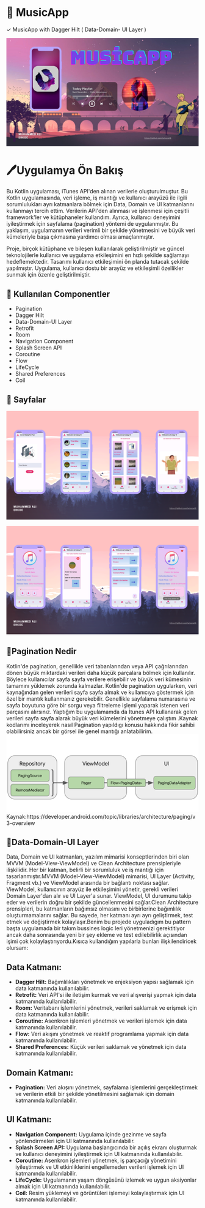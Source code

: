 # 🎵 MusicApp

✓ MusicApp with Dagger Hilt ( Data-Domain- UI Layer )

 <img src="https://github.com/erkocali1/MusicApp/blob/master/app/src/main/res/drawable/ft1.jpg" alt="Resim">

 </head>
<body>
  <h1>🖊️Uygulamya Ön Bakış</h1>
  <p>
    Bu Kotlin uygulaması, iTunes API'den alınan verilerle oluşturulmuştur. Bu Kotlin uygulamasında, veri işleme, iş mantığı ve kullanıcı arayüzü ile ilgili sorumlulukları ayrı katmanlara bölmek için Data, Domain ve UI katmanlarını kullanmayı tercih ettim. Verilerin API'den alınması ve işlenmesi için çeşitli framework'ler ve kütüphaneler kullandım. Ayrıca, kullanıcı deneyimini iyileştirmek için sayfalama (pagination) yöntemi de uygulanmıştır. Bu yaklaşım, uygulamanın verileri verimli bir şekilde yönetmesini ve büyük veri kümeleriyle başa çıkmasına yardımcı olması amaçlanmıştır.
  </p>
  <p>
    Proje, birçok kütüphane ve bileşen kullanılarak geliştirilmiştir ve güncel teknolojilerle kullanıcı ve uygulama etkileşimini en hızlı şekilde sağlamayı hedeflemektedir. Tasarımı kullanıcı etkileşimini ön planda tutacak şekilde yapılmıştır. Uygulama, kullanıcı dostu bir arayüz ve etkileşimli özellikler sunmak için özenle geliştirilmiştir.
  </p>
 <h2>📝 Kullanılan Componentler</h2>
<ul>
  <li>Pagination</li>
  <li>Dagger Hilt</li>
  <li>Data-Domain-UI Layer</li>
  <li>Retrofit</li>
  <li>Room</li>
  <li>Navigation Component</li>
  <li>Splash Screen API</li>
  <li>Coroutine</li>
  <li>Flow</li>
  <li>LifeCycle</li>
  <li>Shared Preferences</li>
  <li>Coil</li>
</ul>
</body>
 <h2>📱 Sayfalar</h2>
   </p>
 <img src="https://github.com/erkocali1/MusicApp/blob/master/app/src/main/res/drawable/3.png" alt="Resim">
   </p>
  <img src="https://github.com/erkocali1/MusicApp/blob/master/app/src/main/res/drawable/4.png" alt="Resim">

  <h2>📝Pagination Nedir </h2>
  Kotlin'de pagination, genellikle veri tabanlarından veya API çağrılarından dönen büyük miktardaki verileri daha küçük parçalara bölmek için kullanılır. Böylece kullanıcılar sayfa sayfa verilere erişebilir ve büyük veri kümesinin tamamını yüklemek zorunda kalmazlar.
Kotlin'de pagination uygularken, veri kaynağından gelen verileri sayfa sayfa almak ve kullanıcıya göstermek için özel bir mantık kullanmanız gerekebilir. Genellikle sayfalama numarasına ve sayfa boyutuna göre bir sorgu veya filtreleme işlemi yaparak istenen veri parçasını alırsınız. Yaptığım bu uygulamamda da İtunes API kullanarak gelen verileri sayfa sayfa alarak büyük veri kümelerini yönetmeye çalıştım .Kaynak kodlarımı inceleyerek nasıl Pagination yapıldıgı konusu hakkında fikir sahibi olabilirsiniz ancak bir görsel ile genel mantığı anlatabilirim.
 <img src="https://github.com/erkocali1/MusicApp/blob/master/app/src/main/res/drawable/ss/paginationss.png" alt="Resim">
 Kaynak:https://developer.android.com/topic/libraries/architecture/paging/v3-overview

   <h2>📝Data-Domain-UI Layer</h2>
   
   Data, Domain ve UI katmanları, yazılım mimarisi konseptlerinden biri olan MVVM (Model-View-ViewModel) ve Clean Architecture prensipleriyle ilişkilidir. Her bir katman, belirli bir sorumluluk ve iş mantığı için tasarlanmıştır.MVVM (Model-View-ViewModel) mimarisi, UI Layer (Activity, Fragment vb.) ve ViewModel arasında bir bağlantı noktası sağlar. ViewModel, kullanıcının arayüz ile etkileşimini yönetir, gerekli verileri Domain Layer'dan alır ve UI Layer'a sunar. ViewModel, UI durumunu takip eder ve verilerin doğru bir şekilde güncellenmesini sağlar.Clean Architecture prensipleri, bu katmanların bağımsız olmasını ve birbirlerine bağımlılık oluşturmamalarını sağlar. Bu sayede, her katmanı ayrı ayrı geliştirmek, test etmek ve değiştirmek kolaylaşır.Benim bu projede uyguladıgım bu pattern başta uygulamada bir takım bussines logic leri yönetmenizi gerektitiyor ancak daha sonrasında yeni bir şey ekleme ve test edilebilirlik açısından işimi çok kolaylaştırıyordu.Kısıca kullandığım yapılarla bunları ilişkilendiricek olursam:
   <h2>Data Katmanı:</h2>

<ul>
  <li><strong>Dagger Hilt:</strong> Bağımlılıkları yönetmek ve enjeksiyon yapısı sağlamak için data katmanında kullanılabilir.</li>
  <li><strong>Retrofit:</strong> Veri API'si ile iletişim kurmak ve veri alışverişi yapmak için data katmanında kullanılabilir.</li>
  <li><strong>Room:</strong> Veritabanı işlemlerini yönetmek, verileri saklamak ve erişmek için data katmanında kullanılabilir.</li>
  <li><strong>Coroutine:</strong> Asenkron işlemleri yönetmek ve verileri işlemek için data katmanında kullanılabilir.</li>
  <li><strong>Flow:</strong> Veri akışını yönetmek ve reaktif programlama yapmak için data katmanında kullanılabilir.</li>
  <li><strong>Shared Preferences:</strong> Küçük verileri saklamak ve yönetmek için data katmanında kullanılabilir.</li>
</ul>

<h2>Domain Katmanı:</h2>

<ul>
  <li><strong>Pagination:</strong> Veri akışını yönetmek, sayfalama işlemlerini gerçekleştirmek ve verilerin etkili bir şekilde yönetilmesini sağlamak için domain katmanında kullanılabilir.</li>
</ul>

<h2>UI Katmanı:</h2>

<ul>
  <li><strong>Navigation Component:</strong> Uygulama içinde gezinme ve sayfa yönlendirmeleri için UI katmanında kullanılabilir.</li>
  <li><strong>Splash Screen API:</strong> Uygulama başlangıcında bir açılış ekranı oluşturmak ve kullanıcı deneyimini iyileştirmek için UI katmanında kullanılabilir.</li>
  <li><strong>Coroutine:</strong> Asenkron işlemleri yönetmek, iş parçacığı yönetimini iyileştirmek ve UI etkinliklerini engellemeden verileri işlemek için UI katmanında kullanılabilir.</li>
  <li><strong>LifeCycle:</strong> Uygulamanın yaşam döngüsünü izlemek ve uygun aksiyonlar almak için UI katmanında kullanılabilir.</li>
  <li><strong>Coil:</strong> Resim yüklemeyi ve görüntüleri işlemeyi kolaylaştırmak için UI katmanında kullanılabilir.</li>
</ul>

   
   


  
